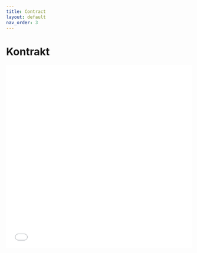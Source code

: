 ```yaml
---
title: Contract
layout: default
nav_order: 3
---
```


# Kontrakt
<iframe src="swagger.html" width="100%" height="500px" style="border:none;"></iframe>
